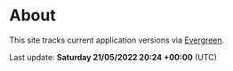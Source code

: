 # About

This site tracks current application versions via [Evergreen](https://stealthpuppy.com/evergreen/).

Last update: **Saturday 21/05/2022 20:24 +00:00** (UTC)
